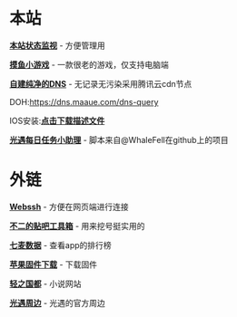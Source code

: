 # 本站

**[本站状态监视](https://monitor.maaue.com/)** - 方便管理用

**[摸鱼小游戏](https://game.maaue.com/A-Dark-Room/)** - 一款很老的游戏，仅支持电脑端

**[自建纯净的DNS](https://dns.maaue.com/)** - 无记录无污染采用腾讯云cdn节点

DOH:https://dns.maaue.com/dns-query

IOS安装:**[点击下载描述文件](https://tools.maaue.com/dns.mobileconfig)**

**[光遇每日任务小助理](https://sky.maaue.com/)** - 脚本来自@WhaleFell在github上的项目

# 外链

**[Webssh](https://webssh.huashengdun.org/)** - 方便在网页端进行连接

**[不二的贴吧工具箱](https://www.82cat.com/)** - 用来挖号挺实用的


**[七麦数据](https://qimai.cn/)** - 查看app的排行榜

**[苹果固件下载](https://ipsw.me/)** - 下载固件


**[轻之国都](https://lightnovel.us/)** - 小说网站

**[光遇周边](https://www.thatskyshop.com/)** - 光遇的官方周边
